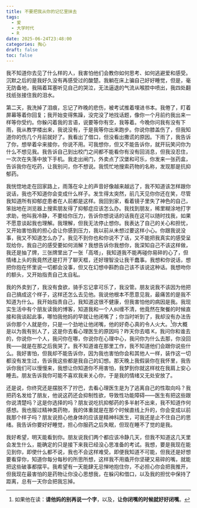 ```yaml
---
title: 不要把我从你的记忆里抹去
tags:
  - 爱
  - 大学时代
  - R
date: 2025-06-24T23:48:00
categories: 掏心
draft: false
toc: false
---
```


我不知道你去见了什么样的人，我害怕他们会教你如何思考、如何逃避爱和感受。沉默之后的是我好久没有再感受过的酸楚。我躺在床上骗自己好好睡觉，但是，毫无防备地，我隔着耳塞听见自己的哭泣，无法逼退的气流从喉腔中喷出，我四处翻找纸张接住我的泪水。<!--more-->

第二天，我洗掉了泪痕，忘记了昨晚的悲伤，被考试推着埋进书本。我倦了，盯着屏幕等着你回复；我开始变得焦躁，没完没了地找话题，像你一个月前约我出来一样等你受约。你躲闪着我的言语，说要等你有空，我等着。今晚你问我有没有下雨，我从教学楼出来，我说没有，于是我等你出来跑步。你说你膝盖伤了，但我知道你的伤几个月前就好了。我看出了借口，但没看出撒谎的原因。下雨了，我告诉了你，想举着伞来接你，你说不用。可我想你，但又不能告诉你，就开玩笑问你为什么不想见我。我告诉自己到出校门之间都不能看你有没有回消息，但我没忍住，一次次在失落中放下手机。我走出闸门，外卖点了汉堡和可乐，你发来一张药盒，告诉我你在吃药，让我别问，你不想说。我慌忙地搜索药物的名称，发现那是抗抑郁药。

我恍惚地走在回家路上，雨落在伞上的声音好像越来越远了，我不知道该怎样跟你说话，我也不知道你会变成什么样子。发生得太突然，前几天见你你还在笑，尽管我知道所有抑郁症患者在人前都是这样。我回到家，看着镜子里失了神色的自己，笨拙地在浏览器上搜索朋友得了抑郁症应该怎么办。我找到朋友，稀里糊涂地打字求助，他叫我冷静，不要给你压力，告诉你想说话的话我在这可以随时找我，如果不愿意谈起我也理解。我理解，但我无法停止想你。我表达了自己的关心和担忧，又开始害怕我的担心会让你感到压力，我以前从未想过要这样小心。你跟我说没事，我又不知道怎么办了。我见不到你也和你说不了话，又不能把我真实的感受呈现给你，我自己的感受要如何消解？我想告诉你我想你，我深知自己不该这样做，我还是抽了牌，三张牌里出了一张「高塔」，我知道我不能再碰你易碎的心了，但情绪上头的我竟然还是打开了聊天框，还好理智没让我干蠢事。我想和你说话，想把你抱在怀里说一切都会没事，但又在幻想中斟酌自己该不该说这种话。我想吻你的额头，又开始指责自己太自私。

我的外卖到了，我没有食欲，骑手忘记拿可乐了，我没管。朋友说我不该因为他把自己搞成这个样子，这样还怎么去见他。我说他根本不愿意见我，最痛苦的是我不知道为什么。我开始指责自己，我知道这很不健康，但我害怕他的病因是我。我现实生活中有个朋友读我的博客，知道我和一个人纠缠不清，他竟然在聚餐的时候直接和我谈起此事，哪怕我他妈的早就让他闭嘴了；你当时听到了，我却没有办法告诉你那个人就是你，只是一个劲地让他闭嘴，他的好奇心真的令人火大。[^1]你大概是以为我有别人了，这是你去看心理医生的原因吗？昨天你去唱 K，我问你和谁去的，你说你一个人，我问你在哪，你说你在心理中心，我问你为什么去那，你没回我——就是在那之后我哭了。我不知道谁在那里工作，我不知道他们会跟你说些什么。我好害怕，但我却不能告诉你，因为我也害怕你会和其他人一样，装作这一切都没有发生过，告诉我这些都是我自己的幻想。那天晚上我假装你在我怀里，我告诉你我们可以慢慢来，我想让你知道你不用害怕，我梦到你就这样枕在我肩上安心睡去。朋友告诉我你可能不喜欢我来关心你，于是我的情绪又无处安放了。

还是说，你终究还是摆脱不了拧巴，去看心理医生是为了逃离自己的性取向吗？我把药名发给了朋友，他说这药还会抑制性欲，导致性功能障碍——医生有把这些跟你说清楚吗？这是你选择的吗？朋友说吃抗抑郁药的多半射不出来，我不知道作何感想。我也服过精神类药物，我的体重就是在那个时候直线上升的，你会变成以前我那个样子吗？朋友说担心他身体的应该是精神科医生，可我还是止不住自己的思绪。我告诉你要好好睡觉，担心你服药之后失眠，但现在睡不了觉的是我。

我好希望，明天能看到你。朋友说我们两个都应该冷静几天，但我不知道这几天里会发生什么，能确定的只是接下来我已经没心思准备的考试。我想，要是我现在能见到你，即使什么都不说，我也不会这样难受。即便我知道不可能，但我还是好想要看穿你，知道你每分每秒的所思所想，这样我不用撬开你坚硬又易碎的嘴，就能把这些破事都摆平。我希望有一天能肆无忌惮地抱住你，不必担心你会把我推开，但我现在最害怕的是药物让你没心思想我，在躲闪和借口，以及我的担忧中保持了距离，总有一天你会把我忘掉。

[^1]: 如果他在读：**请他妈的别再说一个字**，以及，**让你闭嘴的时候就好好闭嘴**。
